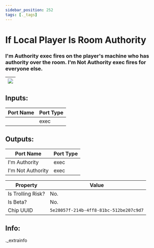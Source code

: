 ```yaml
---
sidebar_position: 252
tags: [._tags]
---
```


# If Local Player Is Room Authority


### I'm Authority exec fires on the player's machine who has authority over the room. I'm Not Authority exec fires for everyone else.

| ![](https://images-ext-2.discordapp.net/external/MPmIaQzlEPmgGWlgi-WxBBXt0Bjv_zWPkg1y1f_sy3s/https/www.recroomcircuits.com/image/circuit/absolute-value?width=206&height=108) |
|-----|

## Inputs:
| Port Name | Port Type |
|-----------|-----------|
|  | exec |

## Outputs:
| Port Name | Port Type |
|-----------|-----------|
| I'm Authority | exec |
| I'm Not Authority | exec | 

| Property  | Value |
|-------------------|-----------|
| Is Trolling Risk? | No. |
| Is Beta? | No. |
| Chip UUID | `5e28057f-214b-4ff8-81bc-512be207c9d7` |

## Info:
._extrainfo